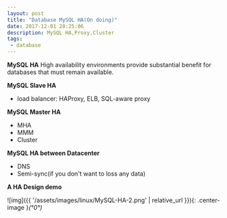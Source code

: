 ```yaml
---
layout: post
title: "Database MySQL HA(On doing)"
date: 2017-12-01 20:25:06
description: MySQL HA,Proxy,Cluster 
tags: 
 - database
---
```


**MySQL HA**
High availability environments provide substantial benefit for databases that must remain available.

**MySQL Slave HA**

 - load balancer: HAProxy, ELB, SQL-aware proxy

**MySQL Master HA**
 - MHA
 - MMM
 - Cluster

**MySQL HA between Datacenter**

 - DNS
 - Semi-sync(if you don't want to loss any data)


**A HA Design demo**

![img]({{ '/assets/images/linux/MySQL-HA-2.png' | relative_url }}){: .center-image }*(°0°)*

